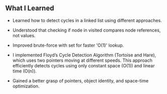 ## What I Learned
- Learned how to detect cycles in a linked list using different approaches.

- Understood that checking if node in visited compares node references, not values.

- Improved brute-force with set for faster 'O(1)' lookup.

- I implemented Floyd’s Cycle Detection Algorithm (Tortoise and Hare), which uses two pointers moving at different speeds. This approach efficiently detects cycles using only constant space (O(1)) and linear time (O(n)).

- Gained a better grasp of pointers, object identity, and space-time optimization.
